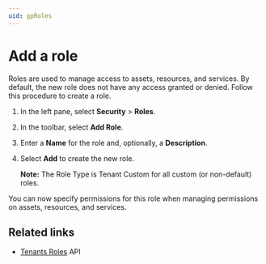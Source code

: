 ```yaml
---
uid: gpRoles
---
```


# Add a role

Roles are used to manage access to assets, resources, and services. By default, the new role does not have any access granted or denied. Follow this procedure to create a role.

1. In the left pane, select **Security** > **Roles**.

1. In the toolbar, select **Add Role**.

1. Enter a **Name** for the role and, optionally, a **Description**.

1. Select **Add** to create the new role. 

   **Note:** The Role Type is Tenant Custom for all custom (or non-default) roles. 

You can now specify permissions for this role when managing permissions on assets, resources, and services.

## Related links

- [Tenants Roles](xref:identity-tenants-roles) API
